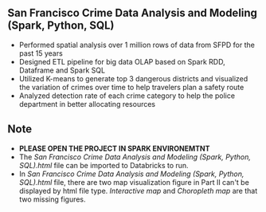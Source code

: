 ## San Francisco Crime Data Analysis and Modeling (Spark, Python, SQL)
- Performed spatial analysis over 1 million rows of data from SFPD for the past 15 years
- Designed ETL pipeline for big data OLAP based on Spark RDD, Dataframe and Spark SQL
- Utilized K-means to generate top 3 dangerous districts and visualized the variation of crimes over time to help travelers plan a safety route
- Analyzed detection rate of each crime category to help the police department in better allocating resources

## Note
- **PLEASE OPEN THE PROJECT IN SPARK ENVIRONEMTNT**
- The *San Francisco Crime Data Analysis and Modeling (Spark, Python, SQL).html* file can be imported to Databricks to run.
- In *San Francisco Crime Data Analysis and Modeling (Spark, Python, SQL).html* file, there are two map visualization figure in Part II can't be displayed by html file type. *Interactive map* and *Choropleth map* are that two missing figures.